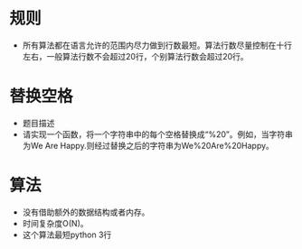 # 规则

 - 所有算法都在语言允许的范围内尽力做到行数最短。算法行数尽量控制在十行左右，一般算法行数不会超过20行，个别算法行数会超过20行。


# 替换空格
 - 题目描述
 - 请实现一个函数，将一个字符串中的每个空格替换成“%20”。例如，当字符串为We Are Happy.则经过替换之后的字符串为We%20Are%20Happy。



# 算法
 - 没有借助额外的数据结构或者内存。
 - 时间复杂度O(N)。
 - 这个算法最短python 3行